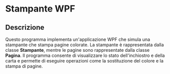 # Stampante WPF
## Descrizione
Questo programma implementa un'applicazione WPF che simula una stampante che stampa pagine colorate. La stampante è rappresentata dalla classe **Stampante**, mentre le pagine sono rappresentate dalla classe **Pagina**. Il programma consente di visualizzare lo stato dell'inchiostro e della carta e permette di eseguire operazioni come la sostituzione del colore e la stampa di pagine.
